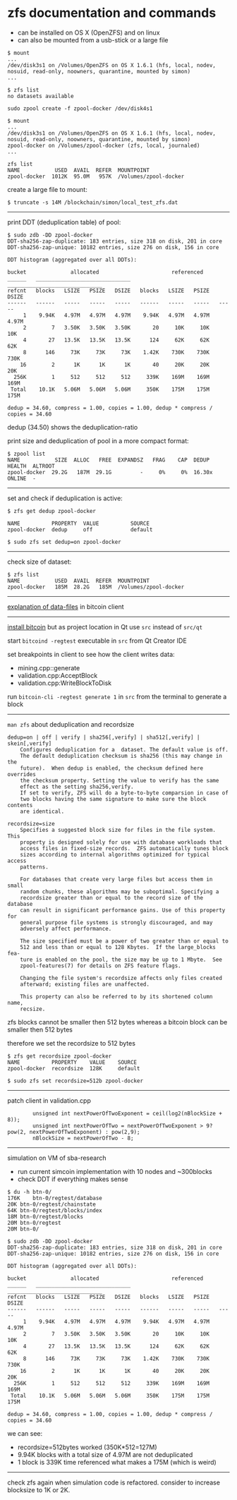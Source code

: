 # zfs documentation and commands
* can be installed on OS X (OpenZFS) and on linux
* can also be mounted from a usb-stick or a large file

```
$ mount
...
/dev/disk3s1 on /Volumes/OpenZFS on OS X 1.6.1 (hfs, local, nodev, nosuid, read-only, noowners, quarantine, mounted by simon)
...

$ zfs list
no datasets available

sudo zpool create -f zpool-docker /dev/disk4s1

$ mount
...
/dev/disk3s1 on /Volumes/OpenZFS on OS X 1.6.1 (hfs, local, nodev, nosuid, read-only, noowners, quarantine, mounted by simon)
zpool-docker on /Volumes/zpool-docker (zfs, local, journaled)
...

zfs list
NAME           USED  AVAIL  REFER  MOUNTPOINT
zpool-docker  1012K  95.0M   957K  /Volumes/zpool-docker

```
create a large file to mount:
```
$ truncate -s 14M /blockchain/simon/local_test_zfs.dat
```
___

print DDT (deduplication table) of pool:
```
$ sudo zdb -DD zpool-docker
DDT-sha256-zap-duplicate: 183 entries, size 318 on disk, 201 in core
DDT-sha256-zap-unique: 10182 entries, size 276 on disk, 156 in core

DDT histogram (aggregated over all DDTs):

bucket              allocated                       referenced
______   ______________________________   ______________________________
refcnt   blocks   LSIZE   PSIZE   DSIZE   blocks   LSIZE   PSIZE   DSIZE
------   ------   -----   -----   -----   ------   -----   -----   -----
     1    9.94K   4.97M   4.97M   4.97M    9.94K   4.97M   4.97M   4.97M
     2        7   3.50K   3.50K   3.50K       20     10K     10K     10K
     4       27   13.5K   13.5K   13.5K      124     62K     62K     62K
     8      146     73K     73K     73K    1.42K    730K    730K    730K
    16        2      1K      1K      1K       40     20K     20K     20K
  256K        1     512     512     512     339K    169M    169M    169M
 Total    10.1K   5.06M   5.06M   5.06M     350K    175M    175M    175M

dedup = 34.60, compress = 1.00, copies = 1.00, dedup * compress / copies = 34.60
```

dedup (34.50) shows the deduplication-ratio

print size and deduplication of pool in a more compact format:
```
$ zpool list
NAME           SIZE  ALLOC   FREE  EXPANDSZ   FRAG    CAP  DEDUP  HEALTH  ALTROOT
zpool-docker  29.2G   187M  29.1G         -     0%     0%  16.30x  ONLINE  -
```
___

set and check if deduplication is active:
```
$ zfs get dedup zpool-docker

NAME          PROPERTY  VALUE          SOURCE
zpool-docker  dedup     off            default

$ sudo zfs set dedup=on zpool-docker
```
___

check size of dataset:
```
$ zfs list
NAME           USED  AVAIL  REFER  MOUNTPOINT
zpool-docker   185M  28.2G   185M  /Volumes/zpool-docker
```
___

[explanation of data-files](https://github.com/bitcoin/bitcoin/blob/master/doc/files.md) in bitcoin client
___

[install bitcoin](https://github.com/bitcoin/bitcoin/blob/master/doc/build-osx.md) but as project location in Qt use `src` instead of `src/qt`

start `bitcoind -regtest` executable in `src` from Qt Creator IDE

set breakpoints in client to see how the client writes data:
* mining.cpp::generate
* validation.cpp:AcceptBlock
* validation.cpp:WriteBlockToDisk

run `bitcoin-cli -regtest generate 1` in `src` from the terminal to generate a block
___

`man zfs` about deduplication and recordsize
```
dedup=on | off | verify | sha256[,verify] | sha512[,verify] | skein[,verify]
    Configures deduplication for a  dataset. The default value is off.
    The default deduplication checksum is sha256 (this may change in the
    future).  When dedup is enabled, the checksum defined here overrides
    the checksum property. Setting the value to verify has the same
    effect as the setting sha256,verify.
    If set to verify, ZFS will do a byte-to-byte comparsion in case of
    two blocks having the same signature to make sure the block contents
    are identical.

recordsize=size
    Specifies a suggested block size for files in the file system. This
    property is designed solely for use with database workloads that
    access files in fixed-size records.  ZFS automatically tunes block
    sizes according to internal algorithms optimized for typical access
    patterns.

    For databases that create very large files but access them in small
    random chunks, these algorithms may be suboptimal. Specifying a
    recordsize greater than or equal to the record size of the database
    can result in significant performance gains. Use of this property for
    general purpose file systems is strongly discouraged, and may
    adversely affect performance.

    The size specified must be a power of two greater than or equal to
    512 and less than or equal to 128 Kbytes.  If the large_blocks fea-
    ture is enabled on the pool, the size may be up to 1 Mbyte.  See
    zpool-features(7) for details on ZFS feature flags.

    Changing the file system's recordsize affects only files created
    afterward; existing files are unaffected.

    This property can also be referred to by its shortened column name,
    recsize.
```
zfs blocks cannot be smaller then 512 bytes whereas a bitcoin block can be smaller then 512 bytes

therefore we set the recordsize to 512 bytes

```
$ zfs get recordsize zpool-docker
NAME          PROPERTY    VALUE    SOURCE
zpool-docker  recordsize  128K     default

$ sudo zfs set recordsize=512b zpool-docker
```
___

patch client in validation.cpp

```
        unsigned int nextPowerOfTwoExponent = ceil(log2(nBlockSize + 8));
        unsigned int nextPowerOfTwo = nextPowerOfTwoExponent > 9? pow(2, nextPowerOfTwoExponent) : pow(2,9);
        nBlockSize = nextPowerOfTwo - 8;
```
___

simulation on VM of sba-research
* run current simcoin implementation with 10 nodes and ~300blocks
* check DDT if everything makes sense

```
$ du -h btn-0/
176K    btn-0/regtest/database
20K btn-0/regtest/chainstate
64K btn-0/regtest/blocks/index
18M btn-0/regtest/blocks
20M btn-0/regtest
20M btn-0/
```

```
$ sudo zdb -DD zpool-docker
DDT-sha256-zap-duplicate: 183 entries, size 318 on disk, 201 in core
DDT-sha256-zap-unique: 10182 entries, size 276 on disk, 156 in core

DDT histogram (aggregated over all DDTs):

bucket              allocated                       referenced
______   ______________________________   ______________________________
refcnt   blocks   LSIZE   PSIZE   DSIZE   blocks   LSIZE   PSIZE   DSIZE
------   ------   -----   -----   -----   ------   -----   -----   -----
     1    9.94K   4.97M   4.97M   4.97M    9.94K   4.97M   4.97M   4.97M
     2        7   3.50K   3.50K   3.50K       20     10K     10K     10K
     4       27   13.5K   13.5K   13.5K      124     62K     62K     62K
     8      146     73K     73K     73K    1.42K    730K    730K    730K
    16        2      1K      1K      1K       40     20K     20K     20K
  256K        1     512     512     512     339K    169M    169M    169M
 Total    10.1K   5.06M   5.06M   5.06M     350K    175M    175M    175M

dedup = 34.60, compress = 1.00, copies = 1.00, dedup * compress / copies = 34.60

```
we can see:
* recordsize=512bytes worked (350K*512=127M)
* 9.94K blocks with a total size of 4.97M are not deduplicated
* 1 block is 339K time referenced what makes a 175M (which is weird)
___

check zfs again when simulation code is refactored. consider to increase blocksize to 1K or 2K.
